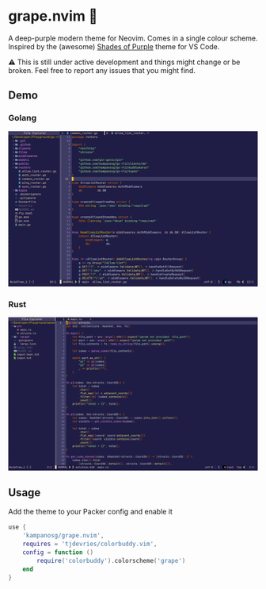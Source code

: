 # grape.nvim 🍇
A deep-purple modern theme for Neovim. Comes in a single colour scheme. Inspired by the (awesome) [Shades of Purple](https://github.com/ahmadawais/shades-of-purple-vscode) theme for VS Code.

:warning: This is still under active development and things might change or be broken. Feel free to report any issues that you might find.

## Demo
### Golang
![](./screenshots/go.png)

### Rust
![](./screenshots/rust.png)

## Usage

Add the theme to your Packer config and enable it
```lua
use {
    'kampanosg/grape.nvim',
    requires = 'tjdevries/colorbuddy.vim',
    config = function ()
        require('colorbuddy').colorscheme('grape')
    end
}
```
